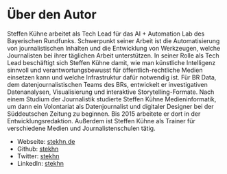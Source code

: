 # Über den Autor

Steffen Kühne arbeitet als Tech Lead für das AI + Automation Lab des Bayerischen Rundfunks. Schwerpunkt seiner Arbeit ist die Automatisierung von journalistischen Inhalten und die Entwicklung von Werkzeugen, welche Journalisten bei ihrer täglichen Arbeit unterstützen. In seiner Rolle als Tech Lead beschäftigt sich Steffen Kühne damit, wie man künstliche Intelligenz sinnvoll und verantwortungsbewusst für öffentlich-rechtliche Medien einsetzen kann und welche Infrastruktur dafür notwendig ist. Für BR Data, dem datenjournalistischen Teams des BRs, entwickelt er investigativen Datenanalysen, Visualisierung und interaktive Storytelling-Formate. Nach einem Studium der Journalistik studierte Steffen Kühne Medieninformatik, um dann ein Volontariat als Datenjournalist und digitaler Designer bei der Süddeutschen Zeitung zu beginnen. Bis 2015 arbeitete er dort in der Entwicklungsredaktion. Außerdem ist Steffen Kühne als Trainer für verschiedene Medien und Journalistenschulen tätig.

- Webseite: [stekhn.de](https://stekhn.de)
- Github: [stekhn](https://github.com/stekhn)
- Twitter: [stekhn](https://twitter.com/stekhn)
- LinkedIn: [stekhn](https://www.linkedin.com/in/stekhn/)
